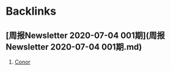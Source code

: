 
# Backlinks
## [周报Newsletter 2020-07-04 001期](周报Newsletter 2020-07-04 001期.md)

1. [Conor](Conor.md)

